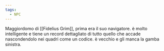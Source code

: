 ```yaml
---
tags:
  - NPC
---
```

Maggiordomo di [[Fidelius Grim]], prima era il suo navigatore.
è molto intelligente e tiene un record dettagliato di tutto quello che accade nascondendolo nei quadri come un codice.
è vecchio e gli manca la gamba sinistra.